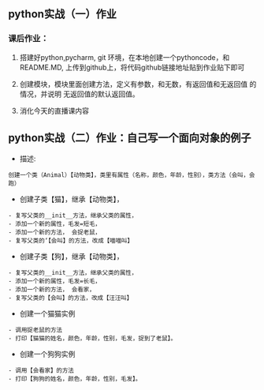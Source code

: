 ## python实战（一）作业

### 课后作业：
1. 搭建好python,pycharm, git 环境，在本地创建一个pythoncode，和README.MD, 上传到github上，将代码github链接地址贴到作业贴下即可

2. 创建模块，模块里面创建方法，定义有参数，和无数，有返回值和无返回值 的情况，并说明 无返回值的默认返回值。

3. 消化今天的直播课内容

## python实战（二）作业：自己写一个面向对象的例子
- 描述:
```text
创建一个类（Animal）【动物类】，类里有属性（名称，颜色，年龄，性别），类方法（会叫，会跑）
```
- 创建子类【猫】，继承【动物类】，
```text
- 复写父类的__init__方法，继承父类的属性，
- 添加一个新的属性，毛发=短毛，
- 添加一个新的方法， 会捉老鼠，
- 复写父类的‘【会叫】的方法，改成【喵喵叫】
```

- 创建子类【狗】，继承【动物类】，
```text
- 复写父类的__init__方法，继承父类的属性，
- 添加一个新的属性，毛发=长毛，
- 添加一个新的方法， 会看家，
- 复写父类的【会叫】的方法，改成【汪汪叫】
```
- 创建一个猫猫实例
```text
- 调用捉老鼠的方法
- 打印【猫猫的姓名，颜色，年龄，性别，毛发，捉到了老鼠】。
```
- 创建一个狗狗实例
```text
- 调用【会看家】的方法
- 打印【狗狗的姓名，颜色，年龄，性别，毛发】。
```


